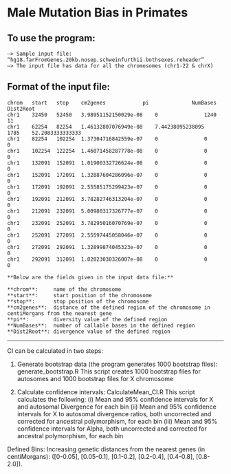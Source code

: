 # Male Mutation Bias in Primates
## To use the program:

	—> Sample input file: “hg18.farFromGenes.20kb.nosep.schweinfurthii.bothsexes.reheader”
	—> The input file has data for all the chromosomes (chr1-22 & chrX)

## Format of the input file:
	chrom   start   stop    cm2genes        	pi      		NumBases        Dist2Root
	chr1    32450   52450   3.98951152150029e-08    0       		1240    11
	chr1    62254   82254   1.46132807076949e-08    7.44238095238095        1785    52.2083333333333
	chr1    82254   102254  1.37304716842559e-07    0       		0       0
	chr1    102254  122254  1.46071458287778e-08    0       		0       0
	chr1    132091  152091  1.01900332726624e-08    0       		0       0
	chr1    152091  172091  1.32887604286096e-07    0       		0       0
	chr1    172091  192091  2.55585175299423e-07    0       		0       0
	chr1    192091  212091  3.78282746313204e-07    0       		0       0
	chr1    212091  232091  5.00980317326777e-07    0       		0       0
	chr1    232091  252091  3.78295016070769e-07    0       		0       0
	chr1    252091  272091  2.55597445058046e-07    0       		0       0
	chr1    272091  292091  1.32899874045323e-07    0       		0       0
	chr1    292091  312091  1.02023030326007e-08    0       		0       0

	**Below are the fields given in the input data file:**

	**chrom**:     name of the chromosome
	**start**:     start position of the chromosome
	**stop**:      stop position of the chromosome
	**cm2genes**:  distance of the defined region of the chromosome in centiMorgans from the nearest gene
	**pi**:        diversity value of the defined region
	**NumBases**:  number of callable bases in the defined region
	**Dist2Root**: divergence value of the defined region

***************************************************************************************************************************************

CI can be calculated in two steps:

1) Generate bootstrap data (the program generates 1000 bootstrap files): generate_bootstrap.R
	This script creates 1000 bootstrap files for autosomes and 1000 bootstrap files for X chromosome

2) Calculate confidence intervals: CalculateMean_CI.R 
 	This script calculates the following:
	(i)   Mean and 95% confidence intervals for X and autosomal Divergence for each bin 
	(ii)  Mean and 95% confidence intervals for X to autosomal divergence ratios, both uncorrected and corrected for ancestral polymorphism, for each bin 
	(iii) Mean and 95% confidence intervals for Alpha, both uncorrected and corrected for ancestral polymorphism, for each bin

Defined Bins:
Increasing genetic distances from the nearest genes (in centiMorgans): ([0-0.05], [0.05-0.1], [0.1-0.2], [0.2-0.4], [0.4-0.8], [0.8-2.0]). 
